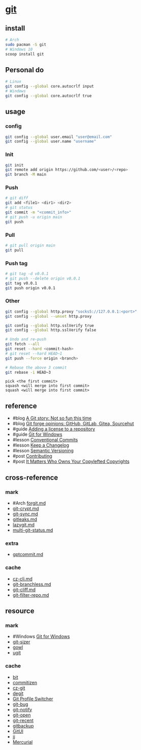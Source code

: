 # [git](https://git-scm.com/)

## install

```sh
# Arch
sudo pacman -S git
# Windows 10
scoop install git
```

## Personal do

```sh
# Linux
git config --global core.autocrlf input
# Windows
git config --global core.autocrlf true
```

## usage

### config

```sh
git config --global user.email "user@email.com"
git config --global user.name "username"
```

### Init

```sh
git init
git remote add origin https://github.com/<user>/<repo>
git branch -M main
```

### Push

```sh
# git diff
git add <file1> <dir1> <dir2>
# git status
git commit -m "<commit_info>"
# git push -u origin main
git push
```

### Pull

```sh
# git pull origin main
git pull
```

### Push tag

```sh
# git tag -d v0.0.1
# git push --delete origin v0.0.1
git tag v0.0.1
git push origin v0.0.1
```

### Other

```sh
git config --global http.proxy "socks5://127.0.0.1:<port>"
git config --global --unset http.proxy
```

```sh
git config --global http.sslVerify true
git config --global http.sslVerify false
```

```sh
# Undo and re-push
git fetch --all
git reset --hard <commit-hash>
# git reset --hard HEAD~1
git push --force origin <branch>
````

```sh
# Rebase the above 3 commit
git rebase -i HEAD~3
```

```
pick <the first commit>
squash <will merge into first commit>
squash <will merge into first commit>
```

## reference

- #blog [A Git story: Not so fun this time](https://blog.brachiosoft.com/en/posts/git/)
- #blog [Git forge opinions: GitHub, GitLab, Gitea, Sourcehut](https://cadence.moe/blog/2022-07-03-git-forge-opinions-github-gitlab-gitea-sourcehut)
- #guide [Adding a license to a repository](https://docs.github.com/en/communities/setting-up-your-project-for-healthy-contributions/adding-a-license-to-a-repository)
- #guide [Git for Windows](https://github.com/linrongbin16/fzfx.nvim?tab=readme-ov-file#git-for-windows)
- #lesson [Conventional Commits](https://www.conventionalcommits.org)
- #lesson [Keep a Changelog](https://keepachangelog.com/en/1.1.0/)
- #lesson [Semantic Versioning](https://semver.org)
- #post [Contributing](https://github.com/MarcDiethelm/contributing)
- #post [It Matters Who Owns Your Copylefted Copyrights](https://sfconservancy.org/blog/2021/jun/30/who-should-own-foss-copyrights/)

## cross-reference

### mark

- #Arch [forgit.md](/bin/git/forgit.md)
- [git-crypt.md](/bin/git/git-crypt.md)
- [git-sync.md](/bin/git/git-sync.md)
- [gitleaks.md](/bin/git/gitleaks.md)
- [lazygit.md](/bin/git/lazygit.md)
- [multi-git-status.md](/bin/git/multi-git-status.md)

### extra

- [gptcommit.md](/bin/git/gptcommit.md)

### cache

- [cz-cli.md](/bin/git/cz-cli.md)
- [git-branchless.md](/bin/git/git-branchless.md)
- [git-cliff.md](/bin/git/git-cliff.md)
- [git-filter-repo.md](/bin/git/git-filter-repo.md)

## resource

### mark

- #Windows [Git for Windows](https://github.com/git-for-windows/git)
- [git-sizer](https://github.com/github/git-sizer)
- [gowl](https://github.com/tadashi-aikawa/gowl)
- [ugit](https://github.com/Bhupesh-V/ugit)

### cache

- [bit](https://github.com/chriswalz/bit)
- [commitizen](https://github.com/commitizen-tools/commitizen)
- [cz-git](https://github.com/Zhengqbbb/cz-git)
- [degit](https://github.com/Rich-Harris/degit)
- [Git Profile Switcher](https://github.com/TheYkk/git-switcher)
- [git-bug](https://github.com/MichaelMure/git-bug)
- [git-notify](https://github.com/jevakallio/git-notify)
- [git-open](https://github.com/paulirish/git-open)
- [git-recent](https://github.com/paulirish/git-recent)
- [gitbackup](https://github.com/amitsaha/gitbackup)
- [GitUI](https://github.com/extrawurst/gitui)
- [jj](https://github.com/jj-vcs/jj)
- [Mercurial](https://mercurial-scm.org)
